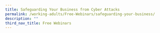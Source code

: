 ```yaml
---
title: Safeguarding Your Business from Cyber Attacks
permalink: /working-adults/Free-Webinars/safeguarding-your-business/
description: ""
third_nav_title: Free Webinars
---
```

